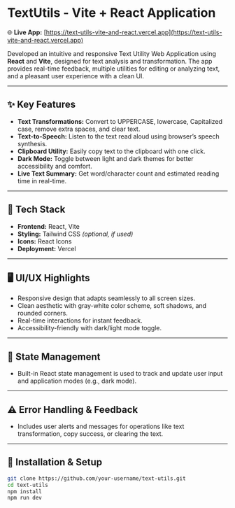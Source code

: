 # TextUtils - Vite + React Application

🌐 **Live App:** [https://text-utils-vite-and-react.vercel.app](https://text-utils-vite-and-react.vercel.app)

Developed an intuitive and responsive Text Utility Web Application using **React** and **Vite**, designed for text analysis and transformation. The app provides real-time feedback, multiple utilities for editing or analyzing text, and a pleasant user experience with a clean UI.

---

## ✨ Key Features

- **Text Transformations:** Convert to UPPERCASE, lowercase, Capitalized case, remove extra spaces, and clear text.
- **Text-to-Speech:** Listen to the text read aloud using browser’s speech synthesis.
- **Clipboard Utility:** Easily copy text to the clipboard with one click.
- **Dark Mode:** Toggle between light and dark themes for better accessibility and comfort.
- **Live Text Summary:** Get word/character count and estimated reading time in real-time.

---

## 🧱 Tech Stack

- **Frontend:** React, Vite
- **Styling:** Tailwind CSS *(optional, if used)*
- **Icons:** React Icons
- **Deployment:** Vercel

---

## 🖥️ UI/UX Highlights

- Responsive design that adapts seamlessly to all screen sizes.
- Clean aesthetic with gray-white color scheme, soft shadows, and rounded corners.
- Real-time interactions for instant feedback.
- Accessibility-friendly with dark/light mode toggle.

---

## 🧠 State Management

- Built-in React state management is used to track and update user input and application modes (e.g., dark mode).

---

## ⚠️ Error Handling & Feedback

- Includes user alerts and messages for operations like text transformation, copy success, or clearing the text.

---

## 📁 Installation & Setup

```bash
git clone https://github.com/your-username/text-utils.git
cd text-utils
npm install
npm run dev
